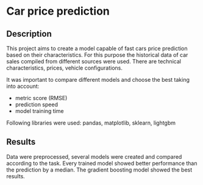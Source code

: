 # Car price prediction
## Description
This project aims to create a model capable of fast cars price prediction based on their characteristics. 
For this purpose the historical data of car sales compiled from different sources were used. There are technical characteristics, prices, vehicle configurations.

It was important to compare different models and choose the best taking into account:
- metric score (RMSE)
- prediction speed
- model training time

Following libraries were used:
pandas, matplotlib, sklearn, lightgbm
 ## Results
 Data were preprocessed, several models were created and compared according to the task. Every trained model showed better performance than the prediction by a median. The gradient boosting model showed the best results.

